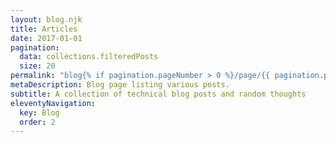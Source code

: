 ```yaml
---
layout: blog.njk
title: Articles
date: 2017-01-01
pagination:
  data: collections.filteredPosts
  size: 20
permalink: "blog{% if pagination.pageNumber > 0 %}/page/{{ pagination.pageNumber }}{% endif %}/index.html"
metaDescription: Blog page listing various posts.
subtitle: A collection of technical blog posts and random thoughts
eleventyNavigation:
  key: Blog
  order: 2
---
```

